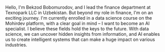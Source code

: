 Hello,
I'm Bekzod Bobomurodov, and I lead the finance department at Texnopark LLC in Uzbekistan. But beyond my role in finance, I'm on an exciting journey. 
I'm currently enrolled in a data science course on the Mohirdev platform, with a clear goal in mind – I want to become an AI specialist.
I believe these fields hold the keys to the future. 
With data science, we can uncover hidden insights from information, and AI enables us to create intelligent systems that can make a huge impact on various industries.
